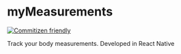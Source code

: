 # myMeasurements

[![Commitizen friendly](https://img.shields.io/badge/commitizen-friendly-brightgreen.svg)](http://commitizen.github.io/cz-cli/)

Track your body measurements. Developed in React Native
